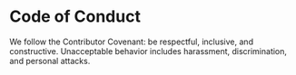 # Code of Conduct

We follow the Contributor Covenant: be respectful, inclusive, and constructive.
Unacceptable behavior includes harassment, discrimination, and personal attacks.

